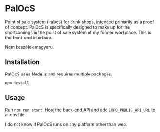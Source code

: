 # PalOcS

Point of sale system (`P`al`O`c`S`) for drink shops, intended primarily as a proof of concept.
PalOcS is specifically designed to make up for the shortcomings in the point of sale system of my former workplace.
This is the front-end interface.

Nem beszélek magyarul.

## Installation

PalOcS uses [Node.js](https://nodejs.org/en) and requires multiple packages.
```
npm install
```

## Usage

Run `npm run start`.
Host the [back-end API](https://github.com/zuiun/PalOcS-back) and add `EXPO_PUBLIC_API_URL` to a .env file.

I do not know if PalOcS runs on any platform other than web.
